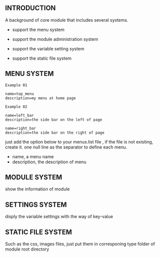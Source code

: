## INTRODUCTION

A background of core module that includes several systems.

* support the menu system

* support the module administration system

* support the variable setting system

* support the static file system


## MENU SYSTEM

```
Example 01

name=top_menu
description=my menu at home page

Example 02

name=left_bar
description=the side bar on the left of page

name=right_bar
description=the side bar on the right of page
```

just add the option below to your menus.list file , if the file is not existing, create it.
one null line as the separator to define each menu.

* name, a menu name
* description, the description of menu


## MODULE SYSTEM

show the information of module


## SETTINGS SYSTEM

disply the variable settings with the way of key-value


## STATIC FILE SYSTEM

Such as the css, images files, just put them in corresponing type folder of module root directory

